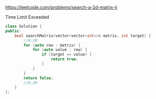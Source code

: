https://leetcode.com/problems/search-a-2d-matrix-ii


Time Limit Exceeded


```cpp
class Solution {
public:
    bool searchMatrix(vector<vector<int>>& matrix, int target) {
        //8:20
        for (auto row : matrix) {
            for (auto value : row) {
                if (target == value) {
                    return true;
                }
            }
        }
        return false;
        //8:20
    }
};
```